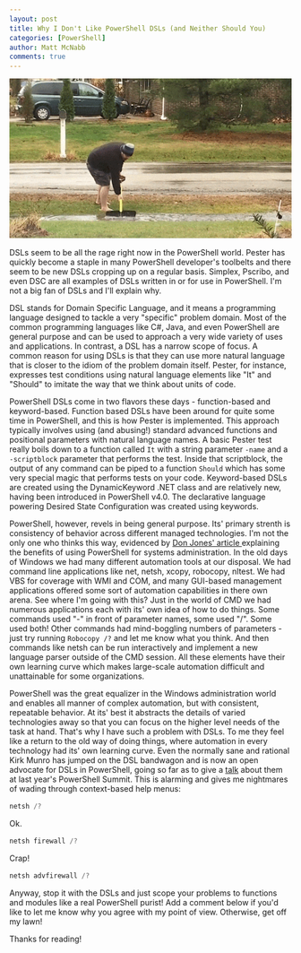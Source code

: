 ```yaml
---
layout: post
title: Why I Don't Like PowerShell DSLs (and Neither Should You)
categories: [PowerShell]
author: Matt McNabb
comments: true
---
```


[DonJones]: https://powershell.org/2016/12/15/the-key-to-understanding-powershell-on-windows-or-linux/
[Pester]: https://github.com/pester/Pester
[Youtube]: https://www.youtube.com/watch?v=sefYvIFbG5M
[Shovel]: /assets/media/Shovel.gif?raw=true

![](https://github.com/mattmcnabb/mattmcnabb.github.io/blob/master/assets/media/shovel.gif?raw=true)

DSLs seem to be all the rage right now in the PowerShell world. Pester has quickly become a staple in many PowerShell developer's toolbelts and there seem to be new DSLs cropping up on a regular basis. Simplex, Pscribo, and even DSC are all examples of DSLs written in or for use in PowerShell. I'm not a big fan of DSLs and I'll explain why.

DSL stands for Domain Specific Language, and it means a programming language designed to tackle a very "specific" problem domain. Most of the common programming languages like C#, Java, and even PowerShell are general purpose and can be used to approach a very wide variety of uses and applications. In contrast, a DSL has a narrow scope of focus. A common reason for using DSLs is that they can use more natural language that is closer to the idiom of the problem domain itself. Pester, for instance, expresses test conditions using natural language elements like "It" and "Should" to imitate the way that we think about units of code.

PowerShell DSLs come in two flavors these days - function-based and keyword-based. Function based DSLs have been around for quite some time in PowerShell, and this is how Pester is implemented. This approach typically involves using (and abusing!) standard advanced functions and positional parameters with natural language names. A basic Pester test really boils down to a function called `It` with a string parameter `-name` and a `-scriptblock` parameter that performs the test. Inside that scriptblock, the output of any command can be piped to a function `Should` which has some very special magic that performs tests on your code. Keyword-based DSLs are created using the DynamicKeyword .NET class and are relatively new, having been introduced in PowerShell v4.0. The declarative language powering Desired State Configuration was created using keywords.

PowerShell, however, revels in being general purpose. Its' primary strenth is consistency of behavior across different managed technologies. I'm not the only one who thinks this way, evidenced by [Don Jones' article ][DonJones] explaining the benefits of using PowerShell for systems administration. In the old days of Windows we had many different automation tools at our disposal. We had command line applications like net, netsh, xcopy, robocopy, nltest. We had VBS for coverage with WMI and COM, and many GUI-based management applications offered some sort of automation capabilities in there own arena. See where I'm going with this? Just in the world of CMD we had numerous applications each with its' own idea of how to do things. Some commands used "-" in front of parameter names, some used "/". Some used both! Other commands had mind-boggling numbers of parameters - just try running `Robocopy /?` and let me know what you think. And then commands like netsh can be run interactively and implement a new language parser outside of the CMD session. All these elements have their own learning curve which makes large-scale automation difficult and unattainable for some organizations.

PowerShell was the great equalizer in the Windows administration world and enables all manner of complex automation, but with consistent, repeatable behavior. At its' best it abstracts the details of varied technologies away so that you can focus on the higher level needs of the task at hand. That's why I have such a problem with DSLs. To me they feel like a return to the old way of doing things, where automation in every technology had its' own learning curve. Even the normally sane and rational Kirk Munro has jumped on the DSL bandwagon and is now an open advocate for DSLs in PowerShell, going so far as to give a [talk][Youtube] about them at last year's PowerShell Summit. This is alarming and gives me nightmares of wading through context-based help menus:

```powershell
netsh /?
```

Ok.

```powershell
netsh firewall /?
```

Crap!

```powershell
netsh advfirewall /?
```

Anyway, stop it with the DSLs and just scope your problems to functions and modules like a real PowerShell purist! Add a comment below if you'd like to let me know why you agree with my point of view. Otherwise, get off my lawn!

Thanks for reading!
